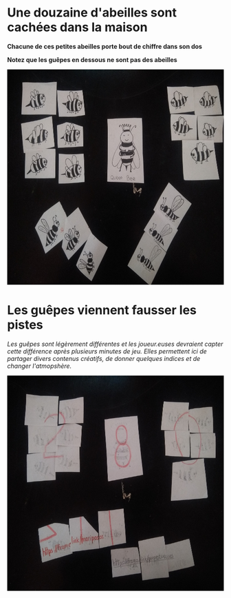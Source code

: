 # Une douzaine d'abeilles sont cachées dans la maison

**Chacune de ces petites abeilles porte bout de chiffre dans son dos**

**Notez que les guêpes en dessous ne sont pas des abeilles**

 <img src="../img/queenbee.jpg" width="750" height="500">
 
 # Les guêpes viennent fausser les pistes
 
*Les guêpes sont légèrement différentes et les joueur.euses devraient capter cette différence après plusieurs minutes de jeu. Elles permettent ici de partager divers contenus créatifs, de donner quelques indices et de changer l'atmopshère.*
 
 <img src="../img/queenbee2.jpg" width="750" height="500">
